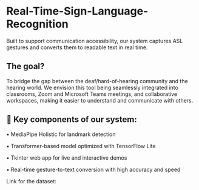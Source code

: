 # Real-Time-Sign-Language-Recognition
Built to support communication accessibility, our system captures ASL gestures and converts them to readable text in real time. 


## The goal? 
To bridge the gap between the deaf/hard-of-hearing community and the hearing world.
We envision this tool being seamlessly integrated into classrooms, Zoom and Microsoft Teams meetings, and collaborative workspaces, making it easier to understand and communicate with others.

## 🔧 Key components of our system:
• MediaPipe Holistic for landmark detection

• Transformer-based model optimized with TensorFlow Lite

• Tkinter web app for live and interactive demos

• Real-time gesture-to-text conversion with high accuracy and speed

Link for the dataset: 
